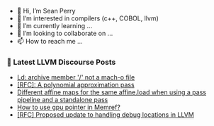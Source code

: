 - 👋 Hi, I’m Sean Perry
- 👀 I’m interested in compilers (c++, COBOL, llvm)
- 🌱 I’m currently learning ...
- 💞️ I’m looking to collaborate on ...
- 📫 How to reach me ...

<!---
s66perry/s66perry is a ✨ special ✨ repository because its `README.md` (this file) appears on your GitHub profile.
You can click the Preview link to take a look at your changes.
--->
### 📕 Latest LLVM Discourse Posts

<!-- DISCOURSE-LLVM:START -->
- [Ld: archive member &#39;/&#39; not a mach-o file](https://discourse.llvm.org/t/ld-archive-member-not-a-mach-o-file/77735#post_2)
- [[RFC]: A polynomial approximation pass](https://discourse.llvm.org/t/rfc-a-polynomial-approximation-pass/79301#post_7)
- [Different affine maps for the same affine.load when using a pass pipeline and a standalone pass](https://discourse.llvm.org/t/different-affine-maps-for-the-same-affine-load-when-using-a-pass-pipeline-and-a-standalone-pass/79274#post_2)
- [How to use gpu pointer in Memref?](https://discourse.llvm.org/t/how-to-use-gpu-pointer-in-memref/79323#post_2)
- [[RFC] Proposed update to handling debug locations in LLVM](https://discourse.llvm.org/t/rfc-proposed-update-to-handling-debug-locations-in-llvm/79244#post_6)
<!-- DISCOURSE-LLVM:END -->
